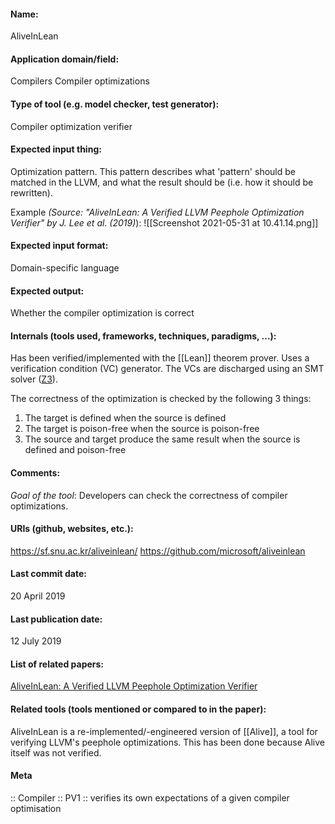 #### Name:
AliveInLean

#### Application domain/field:
Compilers
Compiler optimizations

#### Type of tool (e.g. model checker, test generator):
Compiler optimization verifier

#### Expected input thing:
Optimization pattern. This pattern describes what 'pattern' should be matched in the LLVM, and what the result should be (i.e. how it should be rewritten).

Example *(Source: "AliveInLean: A Verified LLVM Peephole Optimization Verifier" by J. Lee et al. (2019)*):
![[Screenshot 2021-05-31 at 10.41.14.png]]

#### Expected input format:
Domain-specific language

#### Expected output:
Whether the compiler optimization is correct

#### Internals (tools used, frameworks, techniques, paradigms, ...):
Has been verified/implemented with the [[Lean]] theorem prover.
Uses a verification condition (VC) generator. The VCs are discharged using an SMT solver ([Z3](Solvers/SMT/Z3.md)).

The correctness of the optimization is checked by the following 3 things:
1. The target is defined when the source is defined
2. The target is poison-free when the source is poison-free
3. The source and target produce the same result when the source is defined and poison-free

#### Comments:
*Goal of the tool*: Developers can check the correctness of compiler optimizations.

#### URIs (github, websites, etc.):
https://sf.snu.ac.kr/aliveinlean/
https://github.com/microsoft/aliveinlean

#### Last commit date:
20 April 2019

#### Last publication date:
12 July 2019

#### List of related papers:
[AliveInLean: A Verified LLVM Peephole Optimization Verifier](https://doi.org/10.1007/978-3-030-25543-5_25)

#### Related tools (tools mentioned or compared to in the paper):
AliveInLean is a re-implemented/-engineered version of [[Alive]], a tool for verifying LLVM's peephole optimizations. This has been done because Alive itself was not verified.

#### Meta
:: Compiler
:: PV1 :: verifies its own expectations of a given compiler optimisation